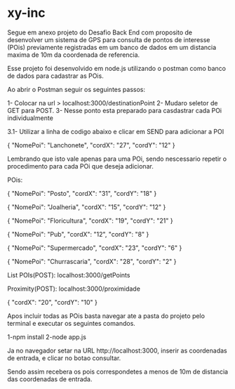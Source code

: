 # xy-inc

Segue em anexo projeto do Desafio Back End com proposito de desenvolver um sistema de GPS para consulta de 
pontos de interesse (POis) previamente registradas em um banco de dados em um distancia maxima de 10m da coordenada 
de referencia.


Esse projeto foi desenvolvido em node.js utilizando o postman como banco de dados para cadastrar as POis.

Ao abrir o Postman seguir os seguintes passos:

1- Colocar na url > localhost:3000/destinationPoint
2- Mudaro seletor de GET para POST.
3- Nesse ponto esta preparado para casdastrar cada POi individualmente

3.1- Utilizar a linha de codigo abaixo e clicar em SEND para adicionar a POI

{
	"NomePoi": "Lanchonete",
	"cordX": "27",
	"cordY": "12"
}

Lembrando que isto vale apenas para uma POi, sendo nescessario repetir o procedimento para cada POi que deseja adicionar.

POis:

{
	"NomePoi": "Posto",
	"cordX": "31",
	"cordY": "18"
}

{
	"NomePoi": "Joalheria",
	"cordX": "15",
	"cordY": "12"
}

{
	"NomePoi": "Floricultura",
	"cordX": "19",
	"cordY": "21"
}

{
	"NomePoi": "Pub",
	"cordX": "12",
	"cordY": "8"
}

{
	"NomePoi": "Supermercado",
	"cordX": "23",
	"cordY": "6"
}

{
	"NomePoi": "Churrascaria",
	"cordX": "28",
	"cordY": "2"
}

List POIs(POST): localhost:3000/getPoints

Proximity(POST): localhost:3000/proximidade

{
	"cordX": "20",
	"cordY": "10"
}

Apos incluir todas as POis basta navegar ate a pasta do projeto pelo terminal e executar os seguintes comandos.

1-npm install
2-node app.js

Ja no navegador setar na URL http://localhost:3000, inserir as coordenadas de entrada, e clicar no botao consultar.

Sendo assim recebera os pois correspondetes a menos de 10m de distancia das coordenadas de entrada.


